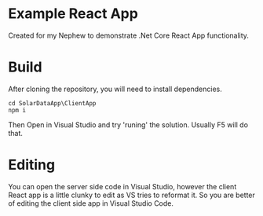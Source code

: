 # Example React App 

Created for my Nephew to demonstrate .Net Core React App functionality. 

# Build

After cloning the repository, you will need to install dependencies. 

```
cd SolarDataApp\ClientApp
npm i
```

Then Open in Visual Studio and try 'runing' the solution. Usually F5 will do that. 

# Editing

You can open the server side code in Visual Studio, however the client React app is a little clunky to edit as VS tries to reformat it. So you are better of editing the client side app in Visual Studio Code. 

